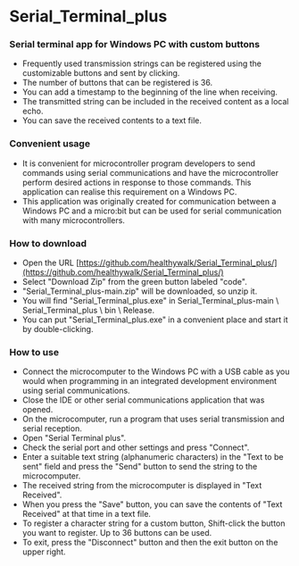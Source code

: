 # Serial_Terminal_plus

### Serial terminal app for Windows PC with custom buttons

* Frequently used transmission strings can be registered using the customizable buttons and sent by clicking.
* The number of buttons that can be registered is 36.
* You can add a timestamp to the beginning of the line when receiving.
* The transmitted string can be included in the received content as a local echo.
* You can save the received contents to a text file.

### Convenient usage

* It is convenient for microcontroller program developers to send commands using serial communications and have the microcontroller perform desired actions in response to those commands. This application can realise this requirement on a Windows PC.
* This application was originally created for communication between a Windows PC and a micro:bit but can be used for serial communication with many microcontrollers.

### How to download

* Open the URL [https://github.com/healthywalk/Serial_Terminal_plus/](https://github.com/healthywalk/Serial_Terminal_plus/)
* Select "Download Zip" from the green button labeled "code".
* "Serial_Terminal_plus-main.zip" will be downloaded, so unzip it.
* You will find "Serial_Terminal_plus.exe" in Serial_Terminal_plus-main \ Serial_Terminal_plus \ bin \ Release.
* You can put "Serial_Terminal_plus.exe" in a convenient place and start it by double-clicking.

### How to use

* Connect the microcomputer to the Windows PC with a USB cable as you would when programming in an integrated development environment using serial communications.
* Close the IDE or other serial communications application that was opened.
* On the microcomputer, run a program that uses serial transmission and serial reception.
* Open "Serial Terminal plus".
* Check the serial port and other settings and press "Connect".
* Enter a suitable text string (alphanumeric characters) in the "Text to be sent" field and press the "Send" button to send the string to the microcomputer.
* The received string from the microcomputer is displayed in "Text Received".
* When you press the "Save" button, you can save the contents of "Text Received" at that time in a text file.
* To register a character string for a custom button, Shift-click the button you want to register. Up to 36 buttons can be used.
* To exit, press the "Disconnect" button and then the exit button on the upper right.
